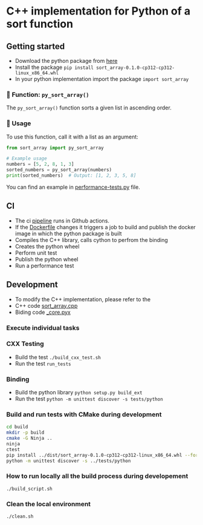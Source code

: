 # C++ implementation for Python of a sort function

## Getting started

- Download the python package from [here](https://github.com/80sax/build_eng/releases/download/0.1.0/sort_array-0.1.0-cp312-cp312-linux_x86_64.whl/)
- Install the package `pip install sort_array-0.1.0-cp312-cp312-linux_x86_64.whl`
- In your python implementation import the package `import sort_array`

### **🔹 Function: `py_sort_array()`**
The `py_sort_array()` function sorts a given list in ascending order.

### **🔹 Usage**
To use this function, call it with a list as an argument:

```python
from sort_array import py_sort_array

# Example usage
numbers = [5, 2, 8, 1, 3]
sorted_numbers = py_sort_array(numbers)
print(sorted_numbers)  # Output: [1, 2, 3, 5, 8]
```
You can find an example in [performance-tests.py](tests/performance-test.py) file.

## CI
- The ci [pipeline](.github/workflows/pipeline.yaml) runs in Github actions.
- If the [Dockerfile](Dockerfile) changes it triggers a job to build and publish the docker image in which the python package is built
- Compiles the C++ library, calls cython to perfrom the binding
- Creates the python wheel
- Perform unit test
- Publish the python wheel
- Run a performance test


## Development

- To modify the C++ implementation, please refer to the
- C++ code [sort_array.cpp](src/sort_array.cpp)
- Biding code [_core.pyx](sort_array/_core.pyx)

### **Execute individual tasks**

### CXX Testing
- Build the test `./build_cxx_test.sh`
- Run the test `run_tests`

### Binding
- Build the python library `python setup.py build_ext`
- Run the test `python -m unittest discover -s tests/python`

### Build and run tests with CMake during development
```bash
cd build
mkdir -p build
cmake -G Ninja ..
ninja
ctest
pip install ../dist/sort_array-0.1.0-cp312-cp312-linux_x86_64.whl --force-reinstall
python -m unittest discover -s ../tests/python
```

### How to run locally all the build process during developement
`./build_script.sh`

### Clean the local environment
`./clean.sh`